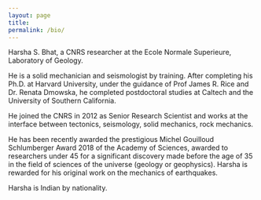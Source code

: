 ```yaml
---
layout: page
title: 
permalink: /bio/
---
```


Harsha S. Bhat, a CNRS researcher at the Ecole Normale Superieure, Laboratory of Geology. 

He is a solid mechanician and seismologist by training. After completing his Ph.D. at Harvard University, under the guidance of Prof James R. Rice and Dr. Renata Dmowska, he completed postdoctoral studies at Caltech and the University of Southern California. 

He joined the CNRS in 2012 as Senior Research Scientist and works at the interface between tectonics, seismology, solid mechanics, rock mechanics. 

He has been recently awarded the prestigious Michel Gouilloud Schlumberger Award 2018 of the Academy of Sciences, awarded to researchers under 45 for a significant discovery made before the age of 35 in the field of sciences of the universe (geology or geophysics). Harsha is rewarded for his original work on the mechanics of earthquakes.

Harsha is Indian by nationality.